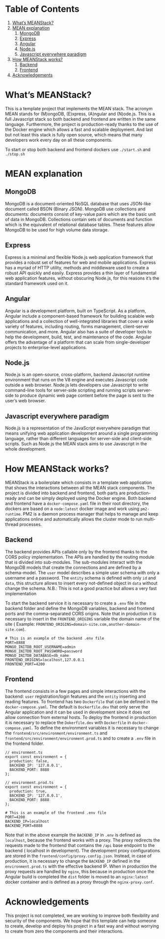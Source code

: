 # Table of Contents

1. [What&rsquo;s MEANStack?](#orge468dbf)
2. [MEAN explanation](#org60afa7f)
    1. [MongoDB](#org8e21721)
    2. [Express](#org606706b)
    3. [Angular](#org350e30a)
    4. [Node.js](#org0bcf02b)
    5. [Javascript everywhere paradigm](#orgcb6ce08)
3. [How MEANStack works?](#org8a12694)
    1. [Backend](#orgfb6568b)
    2. [Frontend](#orgbaffaac)
4. [Acknowledgements](#orgec06995)

<a id="orge468dbf"></a>

# What&rsquo;s MEANStack?

This is a template project that implements the MEAN stack. The acronym MEAN stands for (M)ongoDB, (E)xpress, (A)ngular
and (N)ode.js. This is a full Javascript stack so both backend and frontend are written in the same language.
Furthermore, the project is production-ready thanks to the use of the Docker engine which allows a fast and scalable
deployment. And last but not least this stack is fully open source, which means that many developers work every day on
all these components.

To start or stop both backend and frontend dockers use `./start.sh` and `./stop.sh`

<a id="org60afa7f"></a>

# MEAN explanation

<a id="org8e21721"></a>

## MongoDB

MongoDB is a document-oriented NoSQL database that uses JSON-like document called BSON (Binary JSON). MongoDB use
collections and documents: documents consist of key-value pairs which are the basic unit of data in MongoDB. Collections
contain sets of documents and function which is the equivalent of relational database tables. These features allow
MongoDB to be used for high volume data storage.

<a id="org606706b"></a>

## Express

Express is a minimal and flexible Node.js web application framework that provides a robust set of features for web and
mobile applications. Express has a myriad of HTTP utility, methods and middleware used to create a robust API quickly
and easily. Express provides a thin layer of fundamental web application features, without obscuring Node.js, for this
reasons it&rsquo;s the standard framework used on it.

<a id="org350e30a"></a>

## Angular

Angular is a development platform, built on TypeScript. As a platform, Angular include a component-based framework for
building scalable web applications and a collection of well-integrated libraries that cover a wide variety of features,
including routing, forms management, client-server communication, and more. Angular also has a suite of developer tools
to help the development, build, test, and maintenance of the code. Angular offers the advantage of a platform that can
scale from single-developer projects to enterprise-level applications.

<a id="org0bcf02b"></a>

## Node.js

Node.js is an open-source, cross-platform, backend Javascript runtime environment that runs on the V8 engine and
executes Javascript code outside a web browser. Node.js lets developers use Javascript to write command-line tools for
server-side scripting and running scripts server-side to produce dynamic web page content before the page is sent to the
user&rsquo;s web browser.

<a id="orgcb6ce08"></a>

## Javascript everywhere paradigm

Node.js is a representation of the JavaScript everywhere paradigm that means unifying web application development around
a single programming language, rather than different languages for server-side and client-side scripts. Such as Node.js
the MEAN stack aims to use Javascript in the whole development.

<a id="org8a12694"></a>

# How MEANStack works?

MEANStack is a boilerplate which consists in a template web application that shows the interactions between all the MEAN
stack components. The project is divided into backend and frontend, both parts are production-ready and can be simply
deployed using the Docker engine. Both backend and frontend have a `docker-compose.yaml` file in their root directory,
the dockers are based on a `node:latest` docker image and work using `pm2-runtime`. PM2 is a daemon process manager that
helps to manage and keep applications online and automatically allows the cluster mode to run multi-thread processes.

<a id="orgfb6568b"></a>

## Backend

The backend provides APIs callable only by the frontend thanks to the CORS policy implementation. The APIs are handled
by the routing module that is divided into sub-modules. The sub-modules interact with the MongoDB models that create the
connections and are defined by a schema-model. The `user` model describes a simple user schema with only a username and
a password. The `entity` schema is defined with only `id` and `data`, this structure allows to insert every not-defined
object in `data` without change the schema. N.B.: This is not a good practice but allows a very fast implementation

To start the backend service it is necessary to create a `.env` file in the backend folder and define the MongoDB
variables, backend and frontend ports and the comma-separated CORS origins. Note that in production it is necessary to
insert in the `FRONTEND_ORIGINS` variable the domain name of the site (
Example: `FRONTEND_ORIGINS=domain-site.com,another-domain-site.com`).

    # This is an example of the backend .env file
    PORT=8888
    MONGO_INITDB_ROOT_USERNAME=admin
    MONGO_INITDB_ROOT_PASSWORD=password
    MONGO_INITDB_DATABASE=db_name
    FRONTEND_ORIGINS=localhost,127.0.0.1
    FRONTEND_PORT=4200

<a id="orgbaffaac"></a>

## Frontend

The frontend consists in a few pages and simple interactions with the backend: `user` registration/login features and
the `entity` inserting and reading features. To frontend has two `Dockerfile` that can be defined in
the `docker-compose.yaml`. The default is `Dockerfile.dev` that only serve the Angular application and it can be used in
development since it does not allow connection from external hosts. To deploy the frontend in production it is necessary
to replace the `Dokerfile.dev` with `Dockerfile` in `docker-compose.yaml`. To define the environment variables it is
necessary to change the `frontend/src/environment/environment.ts` and `frontend/src/environment/environment.prod.ts` and
to create a `.env` file in the frontend folder.

    // environment.ts
    export const environment = {
      production: false,
      BACKEND_IP: '127.0.0.1',
      BACKEND_PORT: 8888
    };

    // environment.prod.ts
    export const environment = {
      production: true,
      BACKEND_IP: '127.0.0.1',
      BACKEND_PORT: 8888
    };

    # This is an example of the frontend .env file
    PORT=4200
    BACKEND_IP=localhost
    BACKEND_PORT=8888

Note that in the above example the `BACKEND_IP` in `.env` is defined as `localhost`, because the frontend works with a
proxy. The proxy redirects the requests made to the frontend that contains the `/api` base endpoint to the backend (
localhost in development). The development proxy configurations are stored in the `frontend/config/proxy.config.json`.
Instead, in case of production, it is necessary to change the `BACKEND_IP` defined in the `environment.prod.ts` with the
effective backend IP. When in production the proxy requests are handled by `nginx`, this because in production once the
Angular build is completed the `dist` folder is moved to an `nginx:latest` docker container and is defined as a proxy
through the `nginx-proxy.conf`.

<a id="orgec06995"></a>

# Acknowledgements

This project is not completed, we are working to improve both flexibility and security of the components. We hope that
this template can help someone to create, develop and deploy his project in a fast way and without worrying to create
from zero the components and their interactions.

